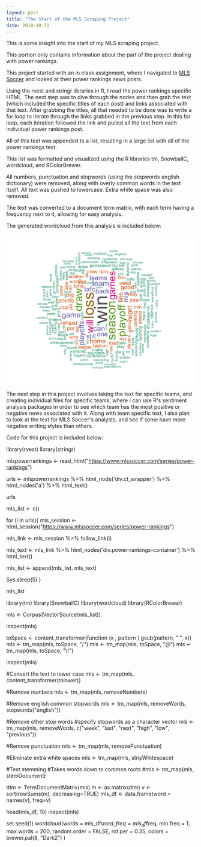 ```yaml
---
layout: post
title: "The Start of the MLS Scraping Project"
date: 2019-10-31
---
```


 This is some insight into the start of my MLS scraping project. 
 
 This portion only contains information about the part of the project dealing with power rankings.
 
 This project started with an in class assignment, where I navigated to [MLS Soccer](https://www.mlssoccer.com) and looked at their power rankings news posts.
 
 Using the rvest and stringr libraries in R, I read the power rankings specific HTML.
 The next step was to dive through the nodes and then grab the text (which included the specific titles of each post) and links associated with that text.
 After grabbing the titles, all that needed to be done was to write a for loop to iterate through the links grabbed in the previous step.
 In this for loop, each iteration followed the link and pulled all the text from each individual power rankings post.
 
 All of this text was appended to a list, resulting in a large list with all of the power rankings text.
 
 This list was formatted and visualized using the R libraries tm, SnowballC, wordcloud, and RColorBrewer.
 
 All numbers, punctuation and stopwords (using the stopwords english dictionary) were removed, along with overly common words in the text itself. All text was pushed to lowercase. Extra white space was also removed.
 
 The text was converted to a document term matrix, with each term having a frequency next to it, allowing for easy analysis.
 
 The generated wordcloud from this analysis is included below:
 
 ![Image](https://github.com/cal-afc/cal-afc.github.io/blob/master/images/MLSwordcloud.png?raw=true)
 
 The next step in this project involves taking the text for specific teams, and creating individual files for specific teams, where I can use R's sentiment analysis packages in order to see which team has the most positive or negative news associated with it.
 Along with team specific text, I also plan to look at the text for MLS Soccer's analysts, and see if some have more negative writing styles than others.
 
 Code for this project is included below:

library(rvest)
library(stringr)

mlspowerrankings <- read_html("https://www.mlssoccer.com/series/power-rankings")

urls <- mlspowerrankings %>%
  html_node('div.ct_wrapper') %>%
  html_nodes('a') %>%
  html_text()

urls

mls_list <- c()

for (i in urls){
  mls_session <- html_session("https://www.mlssoccer.com/series/power-rankings")
  
  mls_link <- mls_session %>%
    follow_link(i)
  
  mls_text <- mls_link %>%
    html_nodes('div.power-rankings-container') %>%
    html_text()
  
  mls_list <- append(mls_list, mls_text)
  
  Sys.sleep(5)
}

mls_list

library(tm)
library(SnowballC)
library(wordcloud)
library(RColorBrewer)

mls <- Corpus(VectorSource(mls_list))

inspect(mls)

toSpace <- content_transformer(function (x , pattern ) gsub(pattern, " ", x))
mls <- tm_map(mls, toSpace, "/")
mls <- tm_map(mls, toSpace, "@")
mls <- tm_map(mls, toSpace, "\\|")

inspect(mls)

#Convert the text to lower case
mls <- tm_map(mls, content_transformer(tolower))

#Remove numbers
mls <- tm_map(mls, removeNumbers)

#Remove english common stopwords
mls <- tm_map(mls, removeWords, stopwords("english"))

#Remove other stop words
#specify stopwords as a character vector
mls <- tm_map(mls, removeWords, c("week", "last", "next", "high", "low", "previous"))

#Remove punctuation
mls <- tm_map(mls, removePunctuation)

#Eliminate extra white spaces
mls <- tm_map(mls, stripWhitespace)

#Text stemming
#Takes words down to common roots
#mls <- tm_map(mls, stemDocument)

dtm <- TermDocumentMatrix(mls)
m <- as.matrix(dtm)
v <- sort(rowSums(m), decreasing=TRUE)
mls_df <- data.frame(word = names(v), freq=v)

head(mls_df, 10)
inspect(mls)

set.seed(1)
wordcloud(words = mls_df$word, 
          freq = mls_df$freq, 
          min.freq = 1,
          max.words = 200, 
          random.order = FALSE, 
          rot.per = 0.35, 
          colors = brewer.pal(8, "Dark2")
          )
